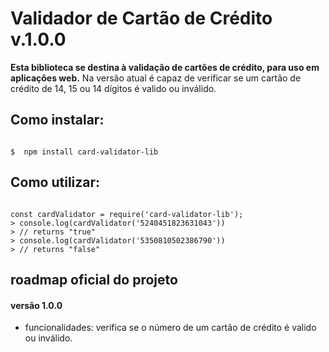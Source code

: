 # Validador de Cartão de Crédito v.1.0.0

**Esta biblioteca se destina à validação de cartões de crédito, para uso em aplicações web.**
Na versão atual é capaz de verificar se um cartão de crédito de 14, 15 ou 14 dígitos é valido ou inválido.

## Como instalar:

```shell

$  npm install card-validator-lib

```

## Como utilizar:

```node

const cardValidator = require('card-validator-lib');
> console.log(cardValidator('5240451823631043'))
> // returns "true"
> console.log(cardValidator('5350810502386790'))
> // returns "false"

```

## roadmap oficial do projeto


#### versão 1.0.0 
- funcionalidades: verifica se o número de um cartão de crédito é valido ou inválido.
